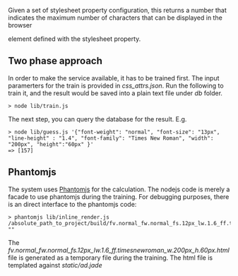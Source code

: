 
Given a set of stylesheet property configuration, this returns a number that indicates the maximum number of characters that can be displayed in the browser <p> element defined with the stylesheet property.

Two phase approach
------------------

In order to make the service available, it has to be trained first. The input paramerters for the train is provided in *css_attrs.json*.
Run the following to train it, and the result would be saved into a plain text file under *db* folder. 

    > node lib/train.js

The next step, you can query the database for the result. E.g.

    > node lib/guess.js '{"font-weight": "normal", "font-size": "13px", "line-height" : "1.4", "font-family": "Times New Roman", "width": "200px", "height":"60px" }'
    => [157]  

Phantomjs
---------

The system uses [Phantomjs](https://github.com/ariya/phantomjs) for the calculation. The nodejs code is merely a facade to use phantomjs during the training.
   For debugging purposes, there is an direct interface to the phantomjs code:

    > phantomjs lib/inline_render.js /absolute_path_to_project/build/fv.normal_fw.normal_fs.12px_lw.1.6_ff.timesnewroman_w.200px_h.60px.html ""

   The *fv.normal_fw.normal_fs.12px_lw.1.6_ff.timesnewroman_w.200px_h.60px.html* file is generated as a temporary file during the training. The html file is templated against *static/ad.jade*


